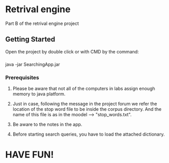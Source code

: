 # Retrival engine

Part B of the retrival engine project

## Getting Started

Open the project by double click or with CMD by the command: 
###
java -jar SearchingApp.jar 

### Prerequisites


1. Please be aware that not all of the computers in labs assign enough memory to java platform.
   
2. Just in case, following the message in the project forum we refer the location of the stop word file to be inside the corpus directory.
   And the name of this file is as in the moodel --> "stop_words.txt".
   
3. Be aware to the notes in the app.

4. Before starting search queries, you have to load the attached dictionary. 

# HAVE FUN!
